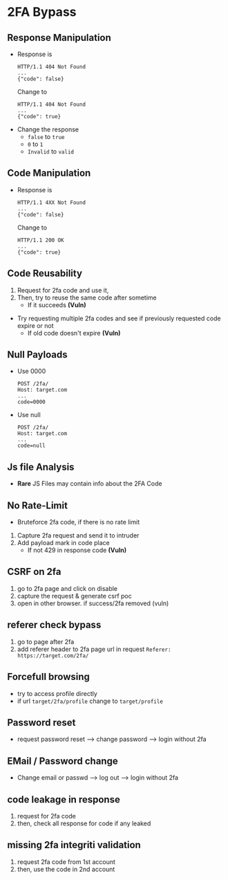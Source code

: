 # 2FA Bypass

## Response Manipulation
+ Response is
  ``` 
  HTTP/1.1 404 Not Found
  ...
  {"code": false}
  ```
  Change to 
  ```
  HTTP/1.1 404 Not Found
  ...
  {"code": true}
  ```
+ Change the response 
    - ``false`` to ``true``
    - ``0`` to ``1``
    - ``Invalid`` to ``valid``

## Code Manipulation
+ Response is
  ```
  HTTP/1.1 4XX Not Found
  ...
  {"code": false}
  ```
  Change to
  ```
  HTTP/1.1 200 OK
  ...
  {"code": true}
  ```
  
## Code Reusability
1. Request for 2fa code and use it,
2. Then, try to reuse the same code after sometime
      - If it succeeds **(Vuln)**

+ Try requesting multiple 2fa codes and see if previously requested code expire or not
  - If old code doesn't expire **(Vuln)** 

## Null Payloads
+ Use 0000
  ```
  POST /2fa/
  Host: target.com
  ...
  code=0000
  ```
+ Use null
  ```
  POST /2fa/
  Host: target.com
  ...
  code=null
  ```
  
## Js file Analysis
+ **Rare** JS Files may contain info about the 2FA Code

## No Rate-Limit
+ Bruteforce 2fa code, if there is no rate limit
1. Capture 2fa request and send it to intruder
2. Add payload mark in code place
    - If not 429 in response code **(Vuln)**
  
## CSRF on 2fa
1. go to 2fa page and click on disable
2. capture the request & generate csrf poc
3. open in other browser. if success/2fa removed (vuln)

## referer check bypass
1. go to page after 2fa 
2. add referer header to 2fa page url in request
``Referer: https://target.com/2fa/``

## Forcefull browsing
+ try to access profile directly
+ if url ``target/2fa/profile`` change to ``target/profile``

## Password reset
+ request password reset --> change password --> login without 2fa 

## EMail / Password change
+ Change email or passwd --> log out --> login without 2fa

## code leakage in response
1. request for 2fa code
2. then, check all response for code if any leaked 

## missing 2fa integriti validation
1. request 2fa code from 1st account
2. then, use the code in 2nd account